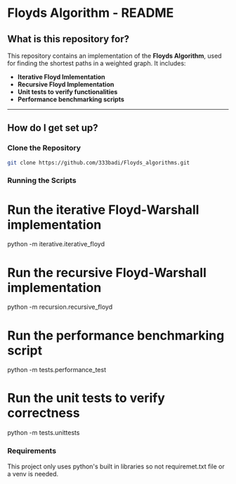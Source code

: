 # Floyds Algorithm - README

## **What is this repository for?**  

This repository contains an implementation of the **Floyds Algorithm**, used for finding the shortest paths in a weighted graph. It includes:  

- **Iterative Floyd Imlementation**  
- **Recursive Floyd Implementation**  
- **Unit tests to verify functionalities**  
- **Performance benchmarking scripts**  

---

## **How do I get set up?**  

### **Clone the Repository**  
```sh
git clone https://github.com/333badi/Floyds_algorithms.git
```


### **Running the Scripts**


# Run the iterative Floyd-Warshall implementation
python -m iterative.iterative_floyd

# Run the recursive Floyd-Warshall implementation
python -m recursion.recursive_floyd

# Run the performance benchmarking script
python -m tests.performance_test

# Run the unit tests to verify correctness
python -m tests.unittests


### **Requirements**

This project only uses python's built in libraries so not requiremet.txt file or a venv is needed.


